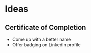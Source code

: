 # Ideas

## Certificate of Completion
* Come up with a better name
* Offer badging on LinkedIn profile
